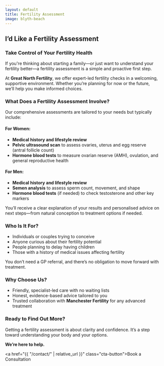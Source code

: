```yaml
---
layout: default
title: Fertility Assessment
image: blyth-beach
---
```


## I’d Like a Fertility Assessment

### Take Control of Your Fertility Health

If you're thinking about starting a family—or just want to understand your fertility better—a fertility assessment is a simple and proactive first step.

At **Great North Fertility**, we offer expert-led fertility checks in a welcoming, supportive environment. Whether you’re planning for now or the future, we’ll help you make informed choices.

### What Does a Fertility Assessment Involve?

Our comprehensive assessments are tailored to your needs but typically include:

#### For Women:

* **Medical history and lifestyle review**
* **Pelvic ultrasound scan** to assess ovaries, uterus and egg reserve (antral follicle count)
* **Hormone blood tests** to measure ovarian reserve (AMH), ovulation, and general reproductive health

#### For Men:

* **Medical history and lifestyle review**
* **Semen analysis** to assess sperm count, movement, and shape
* **Hormone blood tests** (if needed) to check testosterone and other key markers

You’ll receive a clear explanation of your results and personalised advice on next steps—from natural conception to treatment options if needed.

### Who Is It For?

* Individuals or couples trying to conceive
* Anyone curious about their fertility potential
* People planning to delay having children
* Those with a history of medical issues affecting fertility

You don’t need a GP referral, and there’s no obligation to move forward with treatment.

### Why Choose Us?

* Friendly, specialist-led care with no waiting lists
* Honest, evidence-based advice tailored to you
* Trusted collaboration with **Manchester Fertility** for any advanced treatment

### Ready to Find Out More?

Getting a fertility assessment is about clarity and confidence. It’s a step toward understanding your body and your options.

**We’re here to help.**

<a href="{{ "/contact/" | relative_url }}" class="cta-button">Book a Consultation</a>

